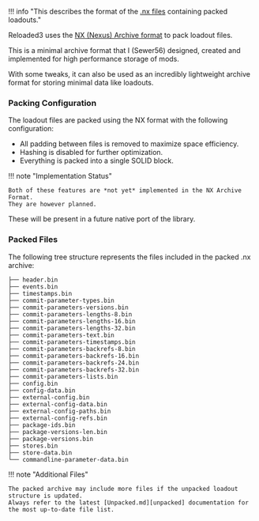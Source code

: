 !!! info "This describes the format of the [.nx files][location] containing packed loadouts."

Reloaded3 uses the [NX (Nexus) Archive format][nx-format] to pack loadout files.

This is a minimal archive format that I (Sewer56) designed, created and implemented for high performance
storage of mods.

With some tweaks, it can also be used as an incredibly lightweight archive format for storing minimal
data like loadouts.

### Packing Configuration

The loadout files are packed using the NX format with the following configuration:

- All padding between files is removed to maximize space efficiency.
- Hashing is disabled for further optimization.
- Everything is packed into a single SOLID block.

!!! note "Implementation Status"

    Both of these features are *not yet* implemented in the NX Archive Format.
    They are however planned.

These will be present in a future native port of the library.

### Packed Files

The following tree structure represents the files included in the packed .nx archive:

```
├── header.bin
├── events.bin
├── timestamps.bin
├── commit-parameter-types.bin
├── commit-parameters-versions.bin
├── commit-parameters-lengths-8.bin
├── commit-parameters-lengths-16.bin
├── commit-parameters-lengths-32.bin
├── commit-parameters-text.bin
├── commit-parameters-timestamps.bin
├── commit-parameters-backrefs-8.bin
├── commit-parameters-backrefs-16.bin
├── commit-parameters-backrefs-24.bin
├── commit-parameters-backrefs-32.bin
├── commit-parameters-lists.bin
├── config.bin
├── config-data.bin
├── external-config.bin
├── external-config-data.bin
├── external-config-paths.bin
├── external-config-refs.bin
├── package-ids.bin
├── package-versions-len.bin
├── package-versions.bin
├── stores.bin
├── store-data.bin
└── commandline-parameter-data.bin
```

!!! note "Additional Files"

    The packed archive may include more files if the unpacked loadout structure is updated.
    Always refer to the latest [Unpacked.md][unpacked] documentation for the most up-to-date file list.

[location]: ../About.md#location
[nx-format]: https://nexus-mods.github.io/NexusMods.Archives.Nx/
[unpacked]: ./Unpacked.md